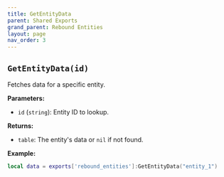 ```yaml
--- 
title: GetEntityData 
parent: Shared Exports 
grand_parent: Rebound Entities 
layout: page
nav_order: 3
--- 
```


## `GetEntityData(id)` 
Fetches data for a specific entity.

**Parameters:**
- `id` (`string`): Entity ID to lookup.

**Returns:**
- `table`: The entity's data or `nil` if not found.

**Example:**
```lua
local data = exports['rebound_entities']:GetEntityData("entity_1")
```
